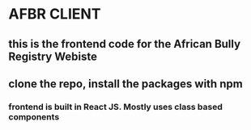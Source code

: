 # AFBR CLIENT

## this is the frontend code for the African Bully Registry Webiste

## clone the repo, install the packages with npm

### frontend is built in React JS. Mostly uses class based components